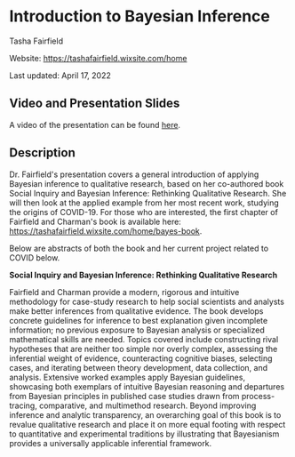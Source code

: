 # Introduction to Bayesian Inference

Tasha Fairfield

Website: https://tashafairfield.wixsite.com/home

Last updated: April 17, 2022

## Video and Presentation Slides

A video of the presentation can be found [here]().

## Description

Dr. Fairfield's presentation covers a general introduction of applying Bayesian inference to qualitative research, based on her co-authored book Social Inquiry and Bayesian Inference: Rethinking Qualitative Research. She will then look at the applied example from her most recent work, studying the origins of COVID-19. For those who are interested, the first chapter of Fairfield and Charman's book is available here: https://tashafairfield.wixsite.com/home/bayes-book.

Below are abstracts of both the book and her current project related to COVID below.

**Social Inquiry and Bayesian Inference: Rethinking Qualitative Research**

Fairfield and Charman provide a modern, rigorous and intuitive methodology for case-study research to help social scientists and analysts make better inferences from qualitative evidence. The book develops concrete guidelines for inference to best explanation given incomplete information; no previous exposure to Bayesian analysis or specialized mathematical skills are needed. Topics covered include constructing rival hypotheses that are neither too simple nor overly complex, assessing the inferential weight of evidence, counteracting cognitive biases, selecting cases, and iterating between theory development, data collection, and analysis. Extensive worked examples apply Bayesian guidelines, showcasing both exemplars of intuitive Bayesian reasoning and departures from Bayesian principles in published case studies drawn from process-tracing, comparative, and multimethod research. Beyond improving inference and analytic transparency, an overarching goal of this book is to revalue qualitative research and place it on more equal footing with respect to quantitative and experimental traditions by illustrating that Bayesianism provides a universally applicable inferential framework.
